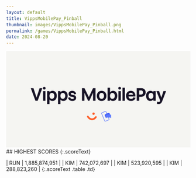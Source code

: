 ```yaml
---
layout: default
title: VippsMobilePay_Pinball
thumbnail: images/VippsMobilePay_Pinball.png
permalink: /games/VippsMobilePay_Pinball.html
date: 2024-08-20
---
```


<img src="../images/VippsMobilePay_Pinball.png" class="gameThumbnail img-fluid mx-auto align-middle">
## HIGHEST SCORES
{:.scoreText}

| RUN | 1,885,874,951 | 
| KIM | 742,072,697 | 
| KIM | 523,920,595 | 
| KIM | 288,823,260 | 
{:.scoreText .table .td}
